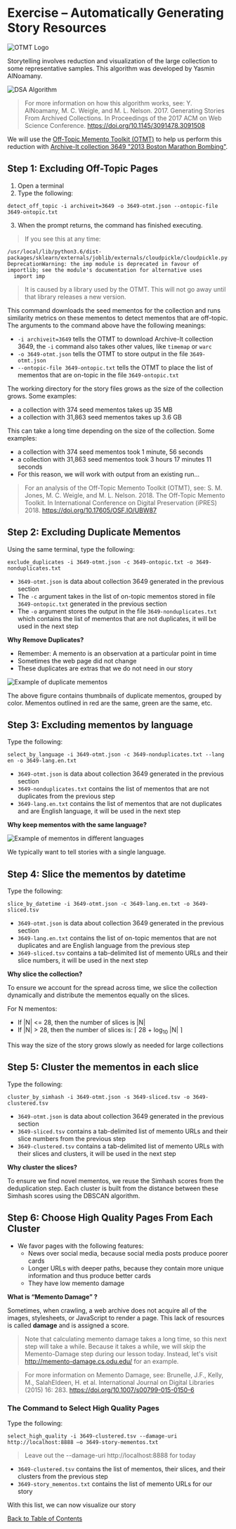 # Exercise – Automatically Generating Story Resources

![OTMT Logo](https://oduwsdl.github.io/dsa/img/software-logos/otmt-logo.png)

Storytelling involves reduction and visualization of the large collection to some representative samples. This algorithm was developed by Yasmin AlNoamany.

![DSA Algorithm](images/DSA1-algorithm.png)

> For more information on how this algorithm works, see: Y. AlNoamany, M. C. Weigle, and M. L. Nelson. 2017. Generating Stories From Archived Collections. In Proceedings of the 2017 ACM on Web Science Conference. https://doi.org/10.1145/3091478.3091508

We will use the [Off-Topic Memento Toolkit (OTMT)](https://pypi.org/project/otmt/) to help us perform this reduction with [Archive-It collection 3649 "2013 Boston Marathon Bombing"](https://archive-it.org/collections/3649).

## Step 1: Excluding Off-Topic Pages

1. Open a terminal
2. Type the following:
```
detect_off_topic -i archiveit=3649 -o 3649-otmt.json --ontopic-file 3649-ontopic.txt
```
3. When the prompt returns, the command has finished executing.

> If you see this at any time:
> 
```
/usr/local/lib/python3.6/dist-packages/sklearn/externals/joblib/externals/cloudpickle/cloudpickle.py:47: DeprecationWarning: the imp module is deprecated in favour of importlib; see the module's documentation for alternative uses
  import imp
```
> It is caused by a library used by the OTMT. This will not go away until that library releases a new version.


This command downloads the seed mementos for the collection and runs similarity metrics on these mementos to detect mementos that are off-topic. The arguments to the command above have the following meanings:

* `-i archiveit=3649` tells the OTMT to download Archive-It collection 3649, the `-i` command also takes other values, like `timemap` or `warc`
* `-o 3649-otmt.json` tells the OTMT to store output in the file `3649-otmt.json`
* `--ontopic-file 3649-ontopic.txt` tells the OTMT to place the list of mementos that are on-topic in the file `3649-ontopic.txt`

The working directory for the story files grows as the size of the collection grows. Some examples:
* a collection with 374 seed mementos takes up 35 MB
* a collection with 31,863 seed mementos takes up 3.6 GB

This can take a long time depending on the size of the collection. Some examples:
* a collection with 374 seed mementos took 1 minute, 56 seconds
* a collection with 31,863 seed mementos took 3 hours 17 minutes 11 seconds
* For this reason, we will work with output from an existing run...

> For an analysis of the Off-Topic Memento Toolkit (OTMT), see: S. M. Jones, M. C. Weigle, and M. L. Nelson. 2018. The Off-Topic Memento Toolkit. In International Conference on Digital Preservation (iPRES) 2018. https://doi.org/10.17605/OSF.IO/UBW87

## Step 2: Excluding Duplicate Mementos

Using the same terminal, type the following:
```
exclude_duplicates -i 3649-otmt.json -c 3649-ontopic.txt -o 3649-nonduplicates.txt
```
 
* `3649-otmt.json` is data about collection 3649 generated in the previous section
* The `-c` argument takes in the list of on-topic mementos stored in file `3649-ontopic.txt` generated in the previous section
* The `-o` argument stores the output in the file `3649-nonduplicates.txt` which contains the list of mementos that are not duplicates, it will be used in the next step

**Why Remove Duplicates?**

* Remember: A memento is an observation at a particular point in time
* Sometimes the web page did not change
* These duplicates are extras that we do not need in our story

![Example of duplicate mementos](images/duplicates.png)

The above figure contains thumbnails of duplicate mementos, grouped by color. Mementos outlined in red are the same, green are the same, etc.

## Step 3: Excluding mementos by language

Type the following:
```
select_by_language -i 3649-otmt.json -c 3649-nonduplicates.txt --lang en -o 3649-lang.en.txt
```

* `3649-otmt.json` is data about collection 3649 generated in the previous section
* `3649-nonduplicates.txt` contains the list of mementos that are not duplicates from the previous step
* `3649-lang.en.txt` contains the list of mementos that are not duplicates and are English language, it will be used in the next step

**Why keep mementos with the same language?**

![Example of mementos in different languages](images/languages.png)

We typically want to tell stories with a single language.

## Step 4: Slice the mementos by datetime

Type the following:
```
slice_by_datetime -i 3649-otmt.json -c 3649-lang.en.txt -o 3649-sliced.tsv
```

* `3649-otmt.json` is data about collection 3649 generated in the previous section
* `3649-lang.en.txt` contains the list of on-topic mementos that are not duplicates and are English language from the previous step
* `3649-sliced.tsv` contains a tab-delimited list of memento URLs and their slice numbers, it will be used in the next step

**Why slice the collection?**

To ensure we account for the spread across time, we slice the collection dynamically and distribute the mementos equally on the slices.

For N mementos:
* If |N| <= 28, then the number of slices is |N|
* If |N| > 28, then the number of slices is: ⌈ 28 + log<sub>10</sub> |N| ⌉

This way the size of the story grows slowly as needed for large collections


## Step 5: Cluster the mementos in each slice

Type the following:
```
cluster_by_simhash -i 3649-otmt.json -s 3649-sliced.tsv -o 3649-clustered.tsv
```

* `3649-otmt.json` is data about collection 3649 generated in the previous section
* `3649-sliced.tsv` contains a tab-delimited list of memento URLs and their slice numbers from the previous step
* `3649-clustered.tsv` contains a tab-delimited list of memento URLs with their slices and clusters, it will be used in the next step

**Why cluster the slices?**

To ensure we find novel mementos, we reuse the Simhash scores from the deduplication step. Each cluster is built from the distance between these Simhash scores using the DBSCAN algorithm.

## Step 6: Choose High Quality Pages From Each Cluster

* We favor pages with the following features:
  - News over social media, because social media posts produce poorer cards
  - Longer URLs with deeper paths, because they contain more unique information and thus produce better cards
  - They have low memento damage
  
**What is “Memento Damage” ?**
 
Sometimes, when crawling, a web archive does not acquire all of the images, stylesheets, or JavaScript to render a page. This lack of resources is called **damage** and is assigned a score.

> Note that calculating memento damage takes a long time, so this next step will take a while.
> Because it takes a while, we will skip the Memento-Damage step during our lesson today.
> Instead, let's visit http://memento-damage.cs.odu.edu/ for an example.

> For more information on Memento Damage, see: Brunelle, J.F., Kelly, M., SalahEldeen, H. et al. International Journal on Digital Libraries (2015) 16: 283. https://doi.org/10.1007/s00799-015-0150-6

### The Command to Select High Quality Pages

Type the following:
```
select_high_quality -i 3649-clustered.tsv --damage-uri http://localhost:8888 –o 3649-story-mementos.txt
```

> Leave out the --damage-uri http://localhost:8888 for today

* `3649-clustered.tsv` contains the list of mementos, their slices, and their clusters from the previous step
* `3649-story_mementos.txt` contains the list of memento URLs for our story

With this list, we can now visualize our story

[Back to Table of Contents](README.md)
